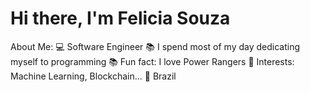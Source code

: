 # Hi there, I'm Felicia Souza #
About Me:
💻 Software Engineer 
📚 I spend most of my day dedicating myself to programming
📚 Fun fact: I love Power Rangers
📖 Interests: Machine Learning, Blockchain...
📍 Brazil

